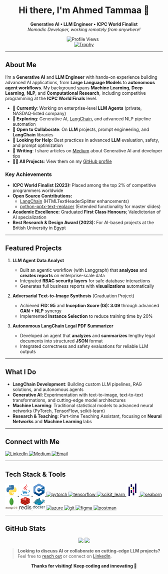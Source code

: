 <h1 align="center">Hi there, I'm Ahmed Tammaa 👋</h1>
<p align="center">
  <b>Generative AI • LLM Engineer • ICPC World Finalist</b><br/>
  <i>Nomadic Developer, working remotely from anywhere!</i>
</p>

<p align="center">
  <img src="https://komarev.com/ghpvc/?username=ahmedtammaa&label=Profile%20views&color=0e75b6&style=flat" alt="Profile Views" />
  &nbsp; <br>
  <a href="https://github.com/ryo-ma/github-profile-trophy"><img src="https://github-profile-trophy.vercel.app/?username=ahmedtammaa&theme=flat&no-bg=false" alt="Trophy" /></a>
</p>

---

## About Me

I’m a **Generative AI** and **LLM Engineer** with hands-on experience building advanced AI applications, from **Large Language Models** to **autonomous agent workflows**. My background spans **Machine Learning**, **Deep Learning**, **NLP**, and **Computational Research**, including competitive programming at the **ICPC World Finals** level.

- **🔭 Currently**: Working on enterprise-level **LLM Agents** (private, NASDAQ-listed company)  
- **🌱 Exploring**: Generative AI, <a href="https://github.com/hwchase17/langchain" target="_blank">LangChain</a>, and advanced NLP pipeline automation  
- **👯 Open to Collaborate**: On **LLM** projects, prompt engineering, and **LangChain** libraries  
- **🤝 Looking for Help**: Best practices in advanced **LLM** evaluation, safety, and prompt optimization  
- **📝 Writing**: I share articles on <a href="https://medium.com/@ahmedtammaa101_24052" target="_blank">Medium</a> about Generative AI and developer tips  
- **👨‍💻 All Projects**: View them on my <a href="https://github.com/AhmedTammaa" target="_blank">GitHub profile</a>  

### Key Achievements
- **ICPC World Finalist (2023):** Placed among the top 2% of competitive programmers worldwide  
- **Open Source Contributions:** 
  - <a href="https://github.com/hwchase17/langchain/pull/27678" target="_blank">LangChain</a> (HTMLTextHeaderSplitter enhancements)  
  - <a href="https://github.com/fschaeck/python-pptx-text-replacer/pull/14" target="_blank">python-pptx-text-replacer</a> (Extended functionality for master slides)  
- **Academic Excellence:** Graduated **First Class Honours**; Valedictorian of AI specialization  
- **Best Research & Design Award (2023):** For AI-based projects at the British University in Egypt  

---

## Featured Projects

1. **LLM Agent Data Analyst**  
   - Built an agentic workflow (with Langgraph) that **analyzes** and **creates reports** on enterprise-scale data  
   - Integrated **RBAC security layers** for safe database interactions  
   - Generates full business reports with **visualizations** automatically  

2. **Adversarial Text-to-Image Synthesis** (Graduation Project)  
   - Achieved **FID: 95** and **Inception Score (IS): 3.09** through advanced **GAN + NLP** synergy  
   - Implemented **Instance Selection** to reduce training time by 20%  

3. **Autonomous LangChain Legal PDF Summarizer**  
   - Developed an agent that **analyzes** and **summarizes** lengthy legal documents into structured **JSON** format  
   - Integrated correctness and safety evaluations for reliable LLM outputs  

---

## What I Do

- **LangChain Development**: Building custom LLM pipelines, RAG solutions, and autonomous agents  
- **Generative AI**: Experimentation with text-to-image, text-to-text transformations, and cutting-edge model architectures  
- **Machine Learning**: Traditional statistical models to advanced neural networks (PyTorch, TensorFlow, scikit-learn)  
- **Research & Teaching**: Part-time Teaching Assistant, focusing on **Neural Networks** and **Machine Learning** labs  

---

## Connect with Me

<p align="left">
  <a href="https://www.linkedin.com/in/ahmedtammaa101/" target="_blank">
    <img src="https://raw.githubusercontent.com/rahuldkjain/github-profile-readme-generator/master/src/images/icons/Social/linked-in-alt.svg" alt="LinkedIn" height="30" width="40" />
  </a>
  <a href="https://medium.com/@ahmedtammaa101_24052" target="_blank">
    <img src="https://raw.githubusercontent.com/rahuldkjain/github-profile-readme-generator/master/src/images/icons/Social/medium.svg" alt="Medium" height="30" width="40" />
  </a>
  <a href="mailto:ahmedtammaa101@gmail.com" target="_blank">
    <img src="https://cdn-icons-png.flaticon.com/512/281/281769.png" alt="Email" height="30" width="40" />
  </a>
</p>

---

## Tech Stack & Tools

<p align="left"> 
  <!-- Programming Languages -->
  <a href="https://www.python.org" target="_blank" rel="noreferrer">
    <img src="https://raw.githubusercontent.com/devicons/devicon/master/icons/python/python-original.svg" alt="python" width="40" height="40"/>
  </a>
  <a href="https://www.java.com" target="_blank" rel="noreferrer">
    <img src="https://raw.githubusercontent.com/devicons/devicon/master/icons/java/java-original.svg" alt="java" width="40" height="40"/>
  </a>
  <a href="https://www.w3schools.com/cpp/" target="_blank" rel="noreferrer">
    <img src="https://raw.githubusercontent.com/devicons/devicon/master/icons/cplusplus/cplusplus-original.svg" alt="cplusplus" width="40" height="40"/>
  </a>
  
  <!-- AI / ML / Data -->
  <a href="https://pytorch.org/" target="_blank" rel="noreferrer">
    <img src="https://www.vectorlogo.zone/logos/pytorch/pytorch-icon.svg" alt="pytorch" width="40" height="40"/>
  </a>
  <a href="https://www.tensorflow.org" target="_blank" rel="noreferrer">
    <img src="https://www.vectorlogo.zone/logos/tensorflow/tensorflow-icon.svg" alt="tensorflow" width="40" height="40"/>
  </a>
  <a href="https://scikit-learn.org/" target="_blank" rel="noreferrer">
    <img src="https://upload.wikimedia.org/wikipedia/commons/0/05/Scikit_learn_logo_small.svg" alt="scikit_learn" width="40" height="40"/>
  </a>
  <a href="https://pandas.pydata.org/" target="_blank" rel="noreferrer">
    <img src="https://raw.githubusercontent.com/devicons/devicon/2ae2a900d2f041da66e950e4d48052658d850630/icons/pandas/pandas-original.svg" alt="pandas" width="40" height="40"/>
  </a>
  <a href="https://seaborn.pydata.org/" target="_blank" rel="noreferrer">
    <img src="https://seaborn.pydata.org/_images/logo-mark-lightbg.svg" alt="seaborn" width="40" height="40"/>
  </a>
  
  <!-- Databases -->
  <a href="https://www.mongodb.com/" target="_blank" rel="noreferrer">
    <img src="https://raw.githubusercontent.com/devicons/devicon/master/icons/mongodb/mongodb-original-wordmark.svg" alt="mongodb" width="40" height="40"/>
  </a>
  <a href="https://redis.io" target="_blank" rel="noreferrer">
    <img src="https://raw.githubusercontent.com/devicons/devicon/master/icons/redis/redis-original-wordmark.svg" alt="redis" width="40" height="40"/>
  </a>
  
  <!-- DevOps / Cloud -->
  <a href="https://www.docker.com/" target="_blank" rel="noreferrer">
    <img src="https://raw.githubusercontent.com/devicons/devicon/master/icons/docker/docker-original-wordmark.svg" alt="docker" width="40" height="40"/>
  </a>
  <a href="https://azure.microsoft.com/en-in/" target="_blank" rel="noreferrer">
    <img src="https://www.vectorlogo.zone/logos/microsoft_azure/microsoft_azure-icon.svg" alt="azure" width="40" height="40"/>
  </a>
  
  <!-- Others -->
  <a href="https://git-scm.com/" target="_blank" rel="noreferrer">
    <img src="https://www.vectorlogo.zone/logos/git-scm/git-scm-icon.svg" alt="git" width="40" height="40"/>
  </a>
  <a href="https://figma.com/" target="_blank" rel="noreferrer">
    <img src="https://www.vectorlogo.zone/logos/figma/figma-icon.svg" alt="figma" width="40" height="40"/>
  </a>
  <a href="https://postman.com" target="_blank" rel="noreferrer">
    <img src="https://www.vectorlogo.zone/logos/getpostman/getpostman-icon.svg" alt="postman" width="40" height="40"/>
  </a>
</p>

---

## GitHub Stats

<p align="center">
  <img width="400px" src="https://github-readme-stats.vercel.app/api?username=ahmedtammaa&show_icons=true&theme=default" />
  <img width="400px" src="https://github-readme-stats.vercel.app/api/top-langs?username=ahmedtammaa&layout=compact" />
</p>

> **Looking to discuss AI or collaborate on cutting-edge LLM projects?** Feel free to [reach out](mailto:ahmedtammaa101@gmail.com) or connect on [LinkedIn](https://www.linkedin.com/in/ahmedtammaa101/).

<div align="center">
  <b>Thanks for visiting! Keep coding and innovating 🚀</b>
</div>
